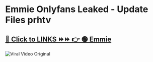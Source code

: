 
 # Emmie Onlyfans Leaked - Update Files prhtv

## <h2><a href="https://clipsfans.com/Emmie&ref=git">🔗 Click to LINKS ⏩⏩ 👉 🟢 Emmie </a></h2>

<a href="https://clipsfans.com/Emmie&ref=git" rel="nofollow" data-target="animated-image.originalLink"><img src="https://i.ibb.co.com/xMMVF88/686577567.gif" alt="Viral Video Original" style="max-width: 100%; display: inline-block;" data-target="animated-image.originalImage"></a>

